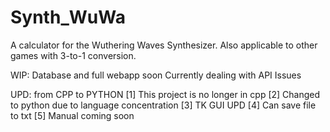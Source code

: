 # Synth_WuWa
A calculator for the Wuthering Waves Synthesizer. Also applicable to other games with 3-to-1 conversion.

WIP: Database and full webapp soon
Currently dealing with API Issues

UPD: from CPP to PYTHON
[1] This project is no longer in cpp
[2] Changed to python due to language concentration
[3] TK GUI UPD
[4] Can save file to txt
[5] Manual coming soon